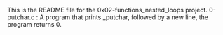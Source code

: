 This is the README file for the 0x02-functions_nested_loops project.
0-putchar.c : A program that prints _putchar, followed by a new line, the program returns 0.
